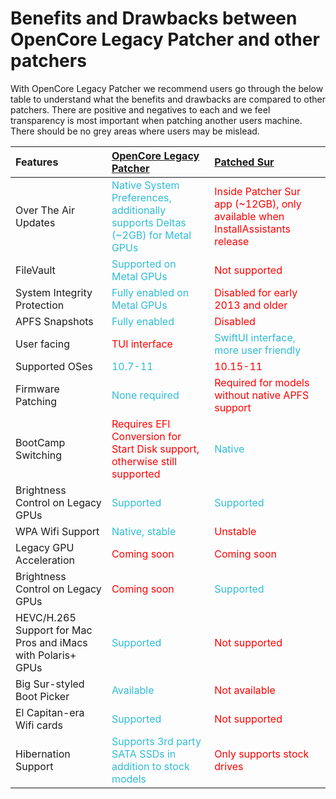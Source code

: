 # Benefits and Drawbacks between OpenCore Legacy Patcher and other patchers

With OpenCore Legacy Patcher we recommend users go through the below table to understand what the benefits and drawbacks are compared to other patchers. There are positive and negatives to each and we feel transparency is most important when patching another users machine. There should be no grey areas where users may be mislead.

| Features | [OpenCore Legacy Patcher](https://github.com/dortania/OpenCore-Legacy-Patcher/) | [Patched Sur](https://github.com/BenSova/Patched-Sur) |
| :--- | :--- | :--- |
| Over The Air Updates | <span style="color:#30BCD5">Native System Preferences, additionally supports Deltas (~2GB) for Metal GPUs</span> | <span style="color:red">Inside Patcher Sur app (~12GB), only available when InstallAssistants release</span> |
| FileVault | <span style="color:#30BCD5">Supported on Metal GPUs</span> | <span style="color:red">Not supported</span> | 
| System Integrity Protection | <span style="color:#30BCD5">Fully enabled on Metal GPUs</span> | <span style="color:red">Disabled for early 2013 and older</span> |
| APFS Snapshots | <span style="color:#30BCD5">Fully enabled</span> | <span style="color:red">Disabled</span> |
| User facing | <span style="color:red">TUI interface</span> | <span style="color:#30BCD5">SwiftUI interface, more user friendly</span> | 
| Supported OSes | <span style="color:#30BCD5">10.7-11</span> | <span style="color:red">10.15-11</span> |
| Firmware Patching | <span style="color:#30BCD5">None required</span> | <span style="color:red">Required for models without native APFS support</span> |
| BootCamp Switching | <span style="color:red">Requires EFI Conversion for Start Disk support, otherwise still supported</span> | <span style="color:#30BCD5">Native</span> |
| Brightness Control on Legacy GPUs | <span style="color:#30BCD5">Supported</span> | <span style="color:#30BCD5">Supported</span> |
| WPA Wifi Support | <span style="color:#30BCD5">Native, stable</span> | <span style="color:red">Unstable</span> |
| Legacy GPU Acceleration | <span style="color:red">Coming soon</span> | <span style="color:red">Coming soon</span> |
| Brightness Control on Legacy GPUs | <span style="color:red">Coming soon</span> | <span style="color:#30BCD5">Supported</span> |
| HEVC/H.265 Support for Mac Pros and iMacs with Polaris+ GPUs | <span style="color:#30BCD5">Supported</span> | <span style="color:red">Not supported</span> |
| Big Sur-styled Boot Picker |  <span style="color:#30BCD5">Available</span> | <span style="color:red">Not available</span> |
| El Capitan-era Wifi cards | <span style="color:#30BCD5">Supported</span> | <span style="color:red">Not supported</span> |
| Hibernation Support | <span style="color:#30BCD5">Supports 3rd party SATA SSDs in addition to stock models</span> | <span style="color:red">Only supports stock drives</span> |